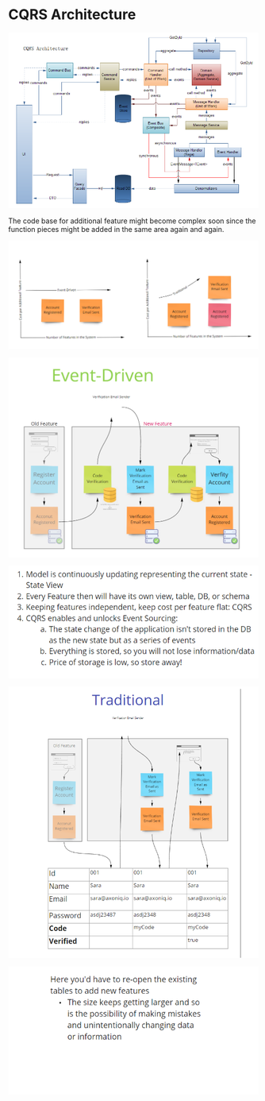 # CQRS Architecture

![](<.gitbook/assets/image (6).png>)

The code base for additional feature might become complex soon since the function pieces might be added in the same area again and again.

![Event-Driven vs Traditional strategies](<.gitbook/assets/image (9).png>)

![](<.gitbook/assets/image (10).png>)

![](<.gitbook/assets/image (12).png>)

![](<.gitbook/assets/image (11).png>)

![](<.gitbook/assets/image (13).png>)

